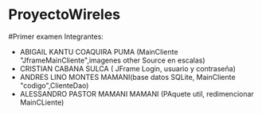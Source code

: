# ProyectoWireles
#Primer examen
Integrantes:
- ABIGAIL KANTU COAQUIRA PUMA (MainCliente "JframeMainCliente",imagenes other Source en escalas)
- CRISTIAN CABANA SULCA ( JFrame Login, usuario y contraseña)
- ANDRES LINO MONTES MAMANI(base datos SQLite, MainCliente "codigo",ClienteDao)
- ALESSANDRO PASTOR MAMANI MAMANI (PAquete util, redimencionar MainCLiente)
